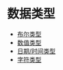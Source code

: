 # 数据类型

<ul>
<li><a href="bu_er_lei_xing.md">布尔类型</a></li>
<li><a href="shuzhilei_xing_md.md">数值类型</a></li>
<li><a href="ri_671f_shi_jian_lei_xing.md">日期/时间类型</a></li>
<li><a href="zi_fu_lei_xing.md">字符类型</a></li>
</ul>